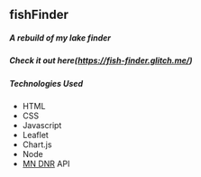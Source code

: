 ## fishFinder
##### A rebuild of my lake finder
##### Check it out here(https://fish-finder.glitch.me/)

##### Technologies Used
- HTML
- CSS
- Javascript
- Leaflet
- Chart.js
- Node
- [MN DNR](https://www.dnr.state.mn.us/) API
